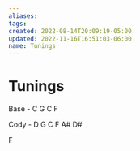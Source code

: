 ```yaml
---
aliases: 
tags: 
created: 2022-08-14T20:09:19-05:00
updated: 2022-11-16T16:51:03-06:00
name: Tunings
---
```

# Tunings

Base - C G C F

Cody - D G C F A# D#

F


